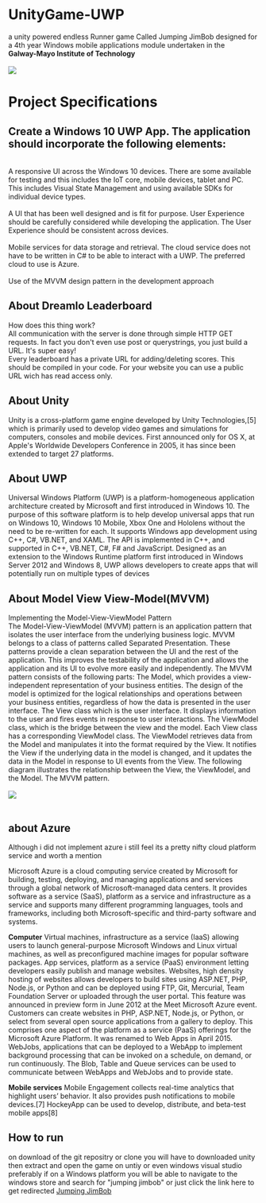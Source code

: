 # UnityGame-UWP
a unity powered endless Runner game Called Jumping JimBob designed for a 4th year Windows mobile applications module undertaken in the  
<b>Galway-Mayo Institute of Technology</b><br><br>
<img src="https://timetable.gmit.ie/img/header.jpg">

# Project Specifications
## Create a Windows 10 UWP App. The application should incorporate the following elements:
<br>A responsive UI across the Windows 10 devices. There are some available for testing and
this includes the IoT core, mobile devices, tablet and PC. This includes Visual State
Management and using available SDKs for individual device types.
<br><br>A UI that has been well designed and is fit for purpose. User Experience should be carefully
considered while developing the application. The User Experience should be consistent
across devices.
<br><br>Mobile services for data storage and retrieval. The cloud service does not have to be written
in C# to be able to interact with a UWP. The preferred cloud to use is Azure.
<br><br>Use of the MVVM design pattern in the development approach

## About Dreamlo Leaderboard
How does this thing work?<br>
All communication with the server is done through simple HTTP GET requests. In fact you don't even use post or querystrings, you just build a URL. It's super easy!<br>
Every leaderboard has a private URL for adding/deleting scores. This should be compiled in your code. For your website you can use a public URL wich has read access only.


## About Unity
Unity is a cross-platform game engine developed by Unity Technologies,[5] which is primarily used to develop video games and simulations for computers, consoles and mobile devices. First announced only for OS X, at Apple's Worldwide Developers Conference in 2005, it has since been extended to target 27 platforms.

## About UWP
Universal Windows Platform (UWP) is a platform-homogeneous application architecture created by Microsoft and first introduced in Windows 10. The purpose of this software platform is to help develop universal apps that run on Windows 10, Windows 10 Mobile, Xbox One and Hololens without the need to be re-written for each. It supports Windows app development using C++, C#, VB.NET, and XAML. The API is implemented in C++, and supported in C++, VB.NET, C#, F# and JavaScript. Designed as an extension to the Windows Runtime platform first introduced in Windows Server 2012 and Windows 8, UWP allows developers to create apps that will potentially run on multiple types of devices

## About Model View View-Model(MVVM)
Implementing the Model-View-ViewModel Pattern
<br>
The Model-View-ViewModel (MVVM) pattern is an application pattern that isolates the user interface from the underlying business logic. MVVM belongs to a class of patterns called Separated Presentation. These patterns provide a clean separation between the UI and the rest of the application. This improves the testability of the application and allows the application and its UI to evolve more easily and independently. The MVVM pattern consists of the following parts:
The Model, which provides a view-independent representation of your business entities. The design of the model is optimized for the logical relationships and operations between your business entities, regardless of how the data is presented in the user interface.
The View class which is the user interface. It displays information to the user and fires events in response to user interactions.
The ViewModel class, which is the bridge between the view and the model. Each View class has a corresponding ViewModel class. The ViewModel retrieves data from the Model and manipulates it into the format required by the View. It notifies the View if the underlying data in the model is changed, and it updates the data in the Model in response to UI events from the View.
The following diagram illustrates the relationship between the View, the ViewModel, and the Model.
The MVVM pattern.
<br><br>
<img src="https://i-msdn.sec.s-msft.com/dynimg/IC416621.png" align="middle">
<br><br>

## about Azure 
Although i did not implement azure i still feel its a pretty nifty cloud platform service and worth a mention

Microsoft Azure is a cloud computing service created by Microsoft for building, testing, deploying, and managing applications and services through a global network of Microsoft-managed data centers. It provides software as a service (SaaS), platform as a service and infrastructure as a service and supports many different programming languages, tools and frameworks, including both Microsoft-specific and third-party software and systems.

<b>Computer</b>
Virtual machines, infrastructure as a service (IaaS) allowing users to launch general-purpose Microsoft Windows and Linux virtual machines, as well as preconfigured machine images for popular software packages.
App services, platform as a service (PaaS) environment letting developers easily publish and manage websites.
Websites, high density hosting of websites allows developers to build sites using ASP.NET, PHP, Node.js, or Python and can be deployed using FTP, Git, Mercurial, Team Foundation Server or uploaded through the user portal. This feature was announced in preview form in June 2012 at the Meet Microsoft Azure event. Customers can create websites in PHP, ASP.NET, Node.js, or Python, or select from several open source applications from a gallery to deploy. This comprises one aspect of the platform as a service (PaaS) offerings for the Microsoft Azure Platform. It was renamed to Web Apps in April 2015.
WebJobs, applications that can be deployed to a WebApp to implement background processing that can be invoked on a schedule, on demand, or run continuously. The Blob, Table and Queue services can be used to communicate between WebApps and WebJobs and to provide state.

<b>Mobile services</b>
Mobile Engagement collects real-time analytics that highlight users’ behavior. It also provides push notifications to mobile devices.[7]
HockeyApp can be used to develop, distribute, and beta-test mobile apps[8]


## How to run

on download of the git repositry or clone you will have to downloaded unity then extract and open the game on untiy or even windows visual studio<br>
preferably if on a Windows platform you will be able to navigate to the windows store and search for "jumping jimbob"
or just click the link here to get redirected <a href="https://www.microsoft.com/en-us/store/p/jumpingjimbob/9nzpn0nrnvfd?SilentAuth=1&wa=wsignin1.0&lc=1033">Jumping JimBob</a>



